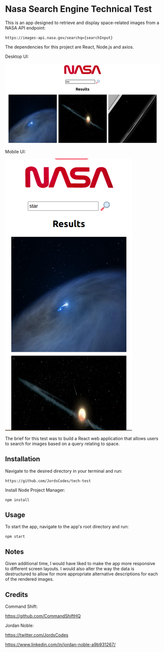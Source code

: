 # Nasa Search Engine Technical Test

This is an app designed to retrieve and display space-related images from a NASA API endpoint:

`https://images-api.nasa.gov/searchq={searchInput}`

The dependencies for this project are React, Node.js and axios.

Desktop UI:

<img src="/src/images/desktop-screenshot.png" alt="desktop screenshot"/>

Mobile UI:

<img src="/src/images/mobile-screenshot.png" alt="mobile screenshot"/>

The brief for this test was to build a React web application that allows users to search for images based on a query relating to space.

## Installation

Navigate to the desired directory in your terminal and run: 

`https://github.com/JordsCodes/tech-test`

Install Node Project Manager:

`npm install`

## Usage

To start the app, navigate to the app's root directory and run: 

`npm start`

## Notes

Given additional time, I would have liked to make the app more responsive to different screen layouts. I would also alter the way the data is destructured to allow for more appropriate alternative descriptions for each of the rendered images.

## Credits

Command Shift:

https://github.com/CommandShiftHQ

Jordan Noble:

https://twitter.com/JordsCodes

https://www.linkedin.com/in/jordan-noble-a9b931267/




